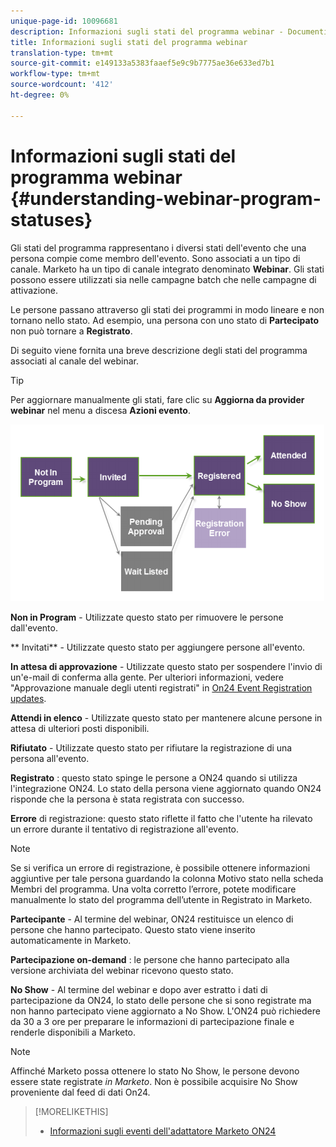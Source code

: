 ```yaml
---
unique-page-id: 10096681
description: Informazioni sugli stati del programma webinar - Documenti Marketo - Documentazione del prodotto
title: Informazioni sugli stati del programma webinar
translation-type: tm+mt
source-git-commit: e149133a5383faaef5e9c9b7775ae36e633ed7b1
workflow-type: tm+mt
source-wordcount: '412'
ht-degree: 0%

---
```



# Informazioni sugli stati del programma webinar {#understanding-webinar-program-statuses}

Gli stati del programma rappresentano i diversi stati dell&#39;evento che una persona compie come membro dell&#39;evento. Sono associati a un tipo di canale. Marketo ha un tipo di canale integrato denominato **Webinar**. Gli stati possono essere utilizzati sia nelle campagne batch che nelle campagne di attivazione.

Le persone passano attraverso gli stati dei programmi in modo lineare e non tornano nello stato. Ad esempio, una persona con uno stato di **Partecipato** non può tornare a **Registrato**.

Di seguito viene fornita una breve descrizione degli stati del programma associati al canale del webinar.

>[!TIP]
>
>Per aggiornare manualmente gli stati, fare clic su **Aggiorna da provider webinar** nel menu a discesa **Azioni evento**.

![](assets/image2015-12-17-13-3a52-3a39.png)

**Non in Program**  - Utilizzate questo stato per rimuovere le persone dall&#39;evento.

** Invitati** - Utilizzate questo stato per aggiungere persone all&#39;evento.

**In attesa di approvazione**  - Utilizzate questo stato per sospendere l&#39;invio di un&#39;e-mail di conferma alla gente. Per ulteriori informazioni, vedere &quot;Approvazione manuale degli utenti registrati&quot; in [On24 Event Registration updates](on24-event-registration-updates.md).

**Attendi in elenco**  - Utilizzate questo stato per mantenere alcune persone in attesa di ulteriori posti disponibili.

**Rifiutato**  - Utilizzate questo stato per rifiutare la registrazione di una persona all&#39;evento.

**Registrato** : questo stato spinge le persone a ON24 quando si utilizza l&#39;integrazione ON24. Lo stato della persona viene aggiornato quando ON24 risponde che la persona è stata registrata con successo.

**Errore**  di registrazione: questo stato riflette il fatto che l&#39;utente ha rilevato un errore durante il tentativo di registrazione all&#39;evento.

>[!NOTE]
>
>Se si verifica un errore di registrazione, è possibile ottenere informazioni aggiuntive per tale persona guardando la colonna Motivo stato nella scheda Membri del programma. Una volta corretto l’errore, potete modificare manualmente lo stato del programma dell’utente in Registrato in Marketo.

**Partecipante** - Al termine del webinar, ON24 restituisce un elenco di persone che hanno partecipato. Questo stato viene inserito automaticamente in Marketo.

**Partecipazione on-demand** : le persone che hanno partecipato alla versione archiviata del webinar ricevono questo stato.

**No Show** - Al termine del webinar e dopo aver estratto i dati di partecipazione da ON24, lo stato delle persone che si sono registrate ma non hanno partecipato viene aggiornato a No Show. L&#39;ON24 può richiedere da 30 a 3 ore per preparare le informazioni di partecipazione finale e renderle disponibili a Marketo.

>[!NOTE]
>
>Affinché Marketo possa ottenere lo stato No Show, le persone devono essere state registrate *in Marketo*. Non è possibile acquisire No Show proveniente dal feed di dati On24.

>[!MORELIKETHIS]
>
>* [Informazioni sugli eventi dell&#39;adattatore Marketo ON24](understanding-marketo-on24-adapter-events.md)

>



